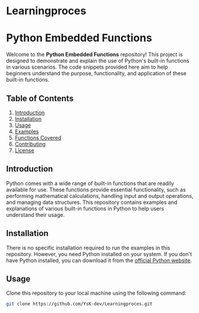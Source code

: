 # Learningproces
# Python Embedded Functions

Welcome to the **Python Embedded Functions** repository! This project is designed to demonstrate and explain the use of Python's built-in functions in various scenarios. The code snippets provided here aim to help beginners understand the purpose, functionality, and application of these built-in functions.

## Table of Contents

1. [Introduction](#introduction)
2. [Installation](#installation)
3. [Usage](#usage)
4. [Examples](#examples)
5. [Functions Covered](#functions-covered)
6. [Contributing](#contributing)
7. [License](#license)

## Introduction

Python comes with a wide range of built-in functions that are readily available for use. These functions provide essential functionality, such as performing mathematical calculations, handling input and output operations, and managing data structures. This repository contains examples and explanations of various built-in functions in Python to help users understand their usage.

## Installation

There is no specific installation required to run the examples in this repository. However, you need Python installed on your system. If you don't have Python installed, you can download it from the [official Python website](https://www.python.org/downloads/).

## Usage

Clone this repository to your local machine using the following command:

```bash
git clone https://github.com/YsK-dev/Learningproces.git
